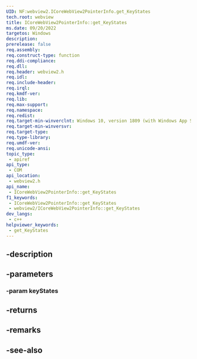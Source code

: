 ```yaml
---
UID: NF:webview2.ICoreWebView2PointerInfo.get_KeyStates
tech.root: webview
title: ICoreWebView2PointerInfo::get_KeyStates
ms.date: 09/20/2022
targetos: Windows
description: 
prerelease: false
req.assembly: 
req.construct-type: function
req.ddi-compliance: 
req.dll: 
req.header: webview2.h
req.idl: 
req.include-header: 
req.irql: 
req.kmdf-ver: 
req.lib: 
req.max-support: 
req.namespace: 
req.redist: 
req.target-min-winverclnt: Windows 10, version 1809 (with Windows App SDK 1.1 or later)
req.target-min-winversvr: 
req.target-type: 
req.type-library: 
req.umdf-ver: 
req.unicode-ansi: 
topic_type:
 - apiref
api_type:
 - COM
api_location:
 - webview2.h
api_name:
 - ICoreWebView2PointerInfo::get_KeyStates
f1_keywords:
 - ICoreWebView2PointerInfo::get_KeyStates
 - webview2/ICoreWebView2PointerInfo::get_KeyStates
dev_langs:
 - c++
helpviewer_keywords:
 - get_KeyStates
---
```


## -description

## -parameters

### -param keyStates

## -returns

## -remarks

## -see-also

